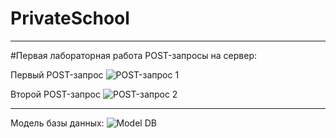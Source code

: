 # PrivateSchool
________________________________________________________________________________________
#Первая лабораторная работа
POST-запросы на сервер:

Первый POST-запрос
![POST-запрос 1](https://user-images.githubusercontent.com/70880394/133437632-fef1ee52-4821-41e1-953f-1b76b9300269.png)

Второй POST-запрос
![POST-запрос 2](https://user-images.githubusercontent.com/70880394/133437805-14312022-e9e0-40a8-96d3-0aa36726f8e5.png)

________________________________________________________________________________________
Модель базы данных:
![Model DB](https://user-images.githubusercontent.com/70880394/135182153-adb6467b-09a5-4a94-8989-b9756930798f.png)
